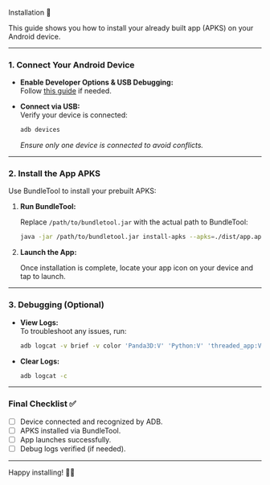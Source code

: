  Installation 📲

This guide shows you how to install your already built app (APKS) on your Android device.

---

### 1. Connect Your Android Device

- **Enable Developer Options & USB Debugging:**  
  Follow [this guide](https://www.howtogeek.com/129728/how-to-enable-developer-options-menu-and-enable-and-usb-debugging-on-android/) if needed.
  
- **Connect via USB:**  
  Verify your device is connected:
  
  ```bash
  adb devices
  ```
  
  *Ensure only one device is connected to avoid conflicts.*

---

### 2. Install the App APKS

Use BundleTool to install your prebuilt APKS:

1. **Run BundleTool:**

   Replace `/path/to/bundletool.jar` with the actual path to BundleTool:

   ```bash
   java -jar /path/to/bundletool.jar install-apks --apks=./dist/app.apks
   ```

2. **Launch the App:**

   Once installation is complete, locate your app icon on your device and tap to launch.

---

### 3. Debugging (Optional)

- **View Logs:**  
  To troubleshoot any issues, run:

  ```bash
  adb logcat -v brief -v color 'Panda3D:V' 'Python:V' 'threaded_app:V' 'AndroidRuntime:I' 'linker:W' '*:F'
  ```

- **Clear Logs:**

  ```bash
  adb logcat -c
  ```

---

### Final Checklist ✅

- [ ] Device connected and recognized by ADB.
- [ ] APKS installed via BundleTool.
- [ ] App launches successfully.
- [ ] Debug logs verified (if needed).

---

Happy installing! 🎉📱
